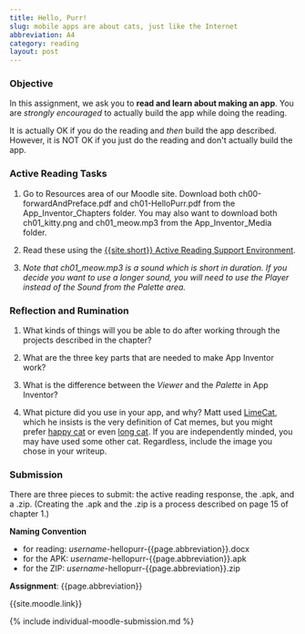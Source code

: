 ```yaml
---
title: Hello, Purr!
slug: mobile apps are about cats, just like the Internet
abbreviation: A4
category: reading
layout: post
---
```


### Objective

In this assignment, we ask you to **read and learn about making an app**. You are *strongly encouraged* to actually build the app while doing the reading. 

It is actually OK if you do the reading and *then* build the app described. However, it is NOT OK if you just do the reading and don't actually build the app.

### Active Reading Tasks

1. Go to Resources area of our Moodle site.  Download both ch00-forwardAndPreface.pdf and ch01-HelloPurr.pdf from the App_Inventor_Chapters folder.  You may also want to download both ch01_kitty.png and ch01_meow.mp3 from the App_Inventor_Media folder.

1. Read these using the [{{site.short}} Active Reading Support Environment]({{site.base}}/infra/active-reading-process/).

1. <em>Note that ch01_meow.mp3 is a sound which is short in duration.  If you decide you want to use a longer sound, you will need to use the *Player* instead of the *Sound* from the Palette area.</em>

### Reflection and Rumination

1. What kinds of things will you be able to do after working through the projects described in the chapter? 

1. What are the three key parts that are needed to make App Inventor work?

1. What is the difference between the *Viewer* and the *Palette* in App Inventor?

1. What picture did you use in your app, and why? Matt used [LimeCat](http://knowyourmeme.com/memes/limecat), which he insists is the very definition of Cat memes, but you might prefer [happy cat](http://knowyourmeme.com/memes/happy-cat) or even [long cat](http://knowyourmeme.com/memes/longcat). If you are independently minded, you may have used some other cat. Regardless, include the image you chose in your writeup.


### Submission

There are three pieces to submit: the active reading response, the .apk, and a .zip. (Creating the .apk and the .zip is a process described on page 15 of chapter 1.)

**Naming Convention**

* for reading: *username*-hellopurr-{{page.abbreviation}}.docx
* for the APK: *username*-hellopurr-{{page.abbreviation}}.apk
* for the ZIP: *username*-hellopurr-{{page.abbreviation}}.zip

**Assignment**: {{page.abbreviation}}

{{site.moodle.link}}

{% include individual-moodle-submission.md %}

